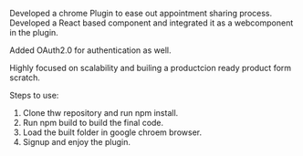 Developed a chrome Plugin to ease out appointment sharing process. Developed a React based component and integrated it as a webcomponent in the plugin. 

Added OAuth2.0 for authentication as well. 

Highly focused on scalability and builing a productcion ready product form scratch. 


Steps to use: 
  1. Clone thw repository and run npm install.
  2. Run npm build to build the final code.
  3. Load the built folder in google chroem browser.
  4. Signup and enjoy the plugin.

